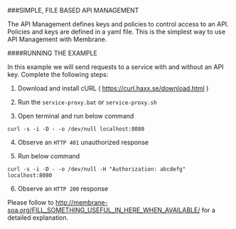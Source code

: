 ###SIMPLE, FILE BASED API MANAGEMENT

The API Management defines keys and policies to control access to an API. Policies and keys are defined in a yaml file.
This is the simplest way to use API Management with Membrane.

####RUNNING THE EXAMPLE

In this example we will send requests to a service with and without an API key. Complete the following steps:

1. Download and install cURL ( https://curl.haxx.se/download.html )

2. Run the `service-proxy.bat` or `service-proxy.sh`

3. Open terminal and run below command

```
curl -s -i -D - -o /dev/null localhost:8080
```
4. Observe an `HTTP 401` unauthorized response

5. Run below command

```
curl -s -i -D - -o /dev/null -H "Authorization: abcdefg" localhost:8080
```
6. Observe an `HTTP 200` response

Please follow to http://membrane-soa.org/FILL_SOMETHING_USEFUL_IN_HERE_WHEN_AVAILABLE/ for a detailed explanation.